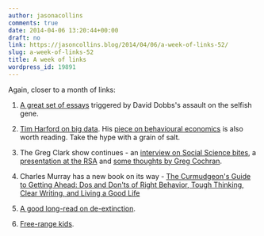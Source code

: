 ```yaml
---
author: jasonacollins
comments: true
date: 2014-04-06 13:20:44+00:00
draft: no
link: https://jasoncollins.blog/2014/04/06/a-week-of-links-52/
slug: a-week-of-links-52
title: A week of links
wordpress_id: 19891
---
```


Again, closer to a month of links:






	
  1. [A great set of essays](http://aeon.co/magazine/nature-and-cosmos/an-expert-roundtable-on-the-selfish-gene-and-evolution/) triggered by David Dobbs's assault on the selfish gene.

	
  2. [Tim Harford on big data](http://www.ft.com/intl/cms/s/2/21a6e7d8-b479-11e3-a09a-00144feabdc0.html#axzz2xasw4x6P). His [piece on behavioural economics](http://www.ft.com/intl/cms/s/2/9d7d31a4-aea8-11e3-aaa6-00144feab7de.html?utm_source=dlvr.it&utm_medium=twitter#axzz2wg5WC8k4) is also worth reading. Take the hype with a grain of salt.

	
  3. The Greg Clark show continues - an [interview on Social Science bites](http://www.socialsciencespace.com/2014/04/gregory-clark-on-names/), a [presentation at the RSA](http://www.thersa.org/large-text/events/audio-and-past-events/2014/the-truth-about-social-mobility) and [some thoughts by Greg Cochran](http://westhunt.wordpress.com/2014/03/23/the-son-also-rises/).

	
  4. Charles Murray has a new book on its way - [The Curmudgeon's Guide to Getting Ahead: Dos and Don'ts of Right Behavior, Tough Thinking, Clear Writing, and Living a Good Life](http://www.amazon.com/gp/product/0804141444/ref=as_li_ss_tl?ie=UTF8&camp=1789&creative=390957&creativeASIN=0804141444&linkCode=as2&tag=evolvieconom-20)

	
  5. [A good long-read on de-extinction](http://www.nytimes.com/2014/03/02/magazine/the-mammoth-cometh.html?_r=3).

	
  6. [Free-range kids](http://www.theatlantic.com/features/archive/2014/03/hey-parents-leave-those-kids-alone/358631/).


